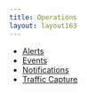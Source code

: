 ```yaml
---
title: Operations
layout: layout163
---
```

* <a href="/docs/16.3/configuration-guide/operations/alerts/">Alerts</a>
* <a href="/docs/16.3/configuration-guide/operations/events/">Events</a>
* <a href="/docs/16.3/architectural-overview/operations/notifications/">Notifications</a>
* <a href="/docs/16.3/configuration-guide/operations/traffic-capture/">Traffic Capture</a>  